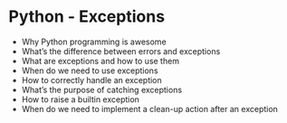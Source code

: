 # Python - Exceptions

+ Why Python programming is awesome
+ What’s the difference between errors and exceptions
+ What are exceptions and how to use them
+ When do we need to use exceptions
+ How to correctly handle an exception
+ What’s the purpose of catching exceptions
+ How to raise a builtin exception
+ When do we need to implement a clean-up action after an exception